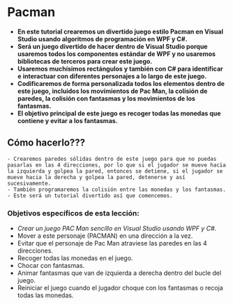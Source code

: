 # Pacman

- **En este tutorial crearemos un divertido juego estilo Pacman en Visual Studio usando algoritmos de programación en WPF y C#.**
- **Será un juego divertido de hacer dentro de Visual Studio porque usaremos todos los componentes estándar de WPF y no usaremos bibliotecas de terceros para crear este juego.** 
- **Usaremos muchísimos rectángulos y también con C# para identificar e interactuar con diferentes personajes a lo largo de este juego.**
- **Codificaremos de forma personalizada todos los elementos dentro de este juego, incluidos los movimientos de Pac Man, la colisión de paredes, la colisión con fantasmas y los movimientos de los fantasmas.** 
- **El objetivo principal de este juego es recoger todas las monedas que contiene y evitar a los fantasmas.**

## Cómo hacerlo???

```
- Crearemos paredes sólidas dentro de este juego para que no puedas pasarlas en las 4 direcciones, por lo que si el jugador se mueve hacia la izquierda y golpea la pared, entonces se detiene, si el jugador se mueve hacia la derecha y golpea la pared, detenerse y así sucesivamente.
- También programaremos la colisión entre las monedas y los fantasmas.
- Este será un tutorial divertido así que comencemos.
```

### Objetivos específicos de esta lección:

- _Crear un juego PAC Man sencillo en Visual Studio usando WPF y C#._
- Mover a este personaje (PACMAN) en una dirección a la vez.
- Evitar que el personaje de Pac Man atraviese las paredes en las 4 direcciones.
- Recoger todas las monedas en el juego.
- Chocar con fantasmas.
- Animar fantasmas que van de izquierda a derecha dentro del bucle del juego.
- Reiniciar el juego cuando el jugador choque con los fantasmas o recoja todas las monedas.
